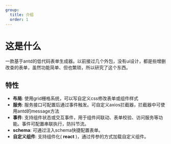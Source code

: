 ```yaml
---
group:
  title: 介绍
  order: 1
---
```


# 这是什么

一款基于antd的低代码表单生成器。以前接过几个外包，没有ui设计，都是些增删改查的表单，虽然功能简单、但也繁琐，所以研究了这个东西。

## 特性
- <b>布局</b>: 使用grid栅格系统，可以写自定义css修改表单或组件样式
- <b>服务</b>: 服务接口可配置后通过事件触发。可自定义axios拦截器，拦截器中可使用antd的message方法
- <b>事件</b>: 支持组件状态或交互事件，用于组件间联动、表单校验、访问服务等功能。事件可配置串联执行，防抖节流。
- <b>schema</b>: 可通过注入schema快捷配置表单。
- <b>自定义组件</b>: 支持组件化( <b>react</b> )，通过传参的方式加载自定义组件。
